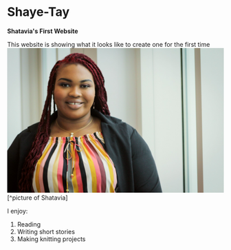 # Shaye-Tay
**Shatavia's First Website**


This website is showing what it looks like to create one for the first time
![Some text of what the picture is](Shatavia.jpg)
[^picture of Shatavia]

I enjoy:
1. Reading
2. Writing short stories
3. Making knitting projects







